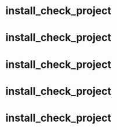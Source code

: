 # install_check_project
# install_check_project
# install_check_project
# install_check_project
# install_check_project
